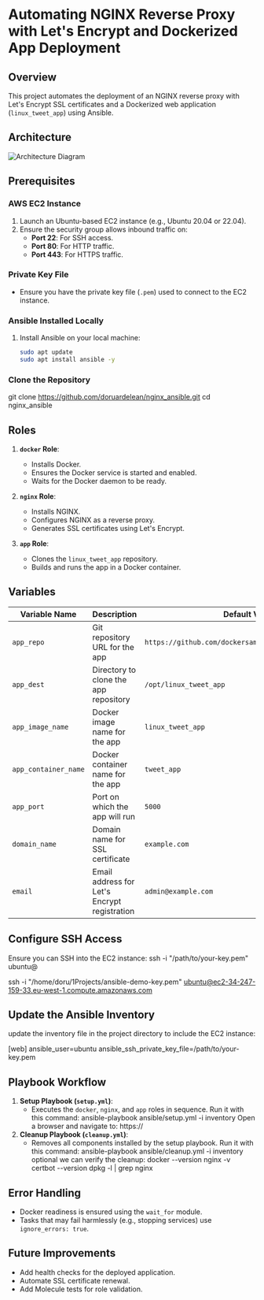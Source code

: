 # Automating NGINX Reverse Proxy with Let's Encrypt and Dockerized App Deployment

## Overview
This project automates the deployment of an NGINX reverse proxy with Let's Encrypt SSL certificates and a Dockerized web application (`linux_tweet_app`) using Ansible.

## Architecture
![Architecture Diagram](path/to/diagram.png)

## Prerequisites

### AWS EC2 Instance
1. Launch an Ubuntu-based EC2 instance (e.g., Ubuntu 20.04 or 22.04).
2. Ensure the security group allows inbound traffic on:
   - **Port 22**: For SSH access.
   - **Port 80**: For HTTP traffic.
   - **Port 443**: For HTTPS traffic.

### Private Key File
- Ensure you have the private key file (`.pem`) used to connect to the EC2 instance.

### Ansible Installed Locally
1. Install Ansible on your local machine:
   ```bash
   sudo apt update
   sudo apt install ansible -y

### Clone the Repository
git clone https://github.com/doruardelean/nginx_ansible.git
cd nginx_ansible

## Roles
1. **`docker` Role**:
   - Installs Docker.
   - Ensures the Docker service is started and enabled.
   - Waits for the Docker daemon to be ready.

2. **`nginx` Role**:
   - Installs NGINX.
   - Configures NGINX as a reverse proxy.
   - Generates SSL certificates using Let's Encrypt.

3. **`app` Role**:
   - Clones the `linux_tweet_app` repository.
   - Builds and runs the app in a Docker container.

## Variables
| Variable Name         | Description                                      | Default Value                              |
|------------------------|--------------------------------------------------|--------------------------------------------|
| `app_repo`            | Git repository URL for the app                   | `https://github.com/dockersamples/linux_tweet_app.git` |
| `app_dest`            | Directory to clone the app repository            | `/opt/linux_tweet_app`                     |
| `app_image_name`      | Docker image name for the app                    | `linux_tweet_app`                          |
| `app_container_name`  | Docker container name for the app                | `tweet_app`                                |
| `app_port`            | Port on which the app will run                   | `5000`                                     |
| `domain_name`         | Domain name for SSL certificate                  | `example.com`                              |
| `email`               | Email address for Let's Encrypt registration     | `admin@example.com`                        |

## Configure SSH Access
Ensure you can SSH into the EC2 instance:
ssh -i "/path/to/your-key.pem" ubuntu@<ec2-public-ip>

ssh -i "/home/doru/1Projects/ansible-demo-key.pem" ubuntu@ec2-34-247-159-33.eu-west-1.compute.amazonaws.com

## Update the Ansible Inventory
update the inventory file in the project directory to include the EC2 instance:

[web]
<ec2-public-ip> ansible_user=ubuntu ansible_ssh_private_key_file=/path/to/your-key.pem

## Playbook Workflow
1. **Setup Playbook (`setup.yml`)**:
   - Executes the `docker`, `nginx`, and `app` roles in sequence.
    Run it with this command: 
        ansible-playbook ansible/setup.yml -i inventory
    Open a browser and navigate to:  https://<your-domain>
2. **Cleanup Playbook (`cleanup.yml`)**:
   - Removes all components installed by the setup playbook.
    Run it with this command: 
        ansible-playbook ansible/cleanup.yml -i inventory
    optional we can verify the cleanup:
        docker --version
        nginx -v
        certbot --version
        dpkg -l | grep nginx
## Error Handling
- Docker readiness is ensured using the `wait_for` module.
- Tasks that may fail harmlessly (e.g., stopping services) use `ignore_errors: true`.


## Future Improvements
- Add health checks for the deployed application.
- Automate SSL certificate renewal.
- Add Molecule tests for role validation.